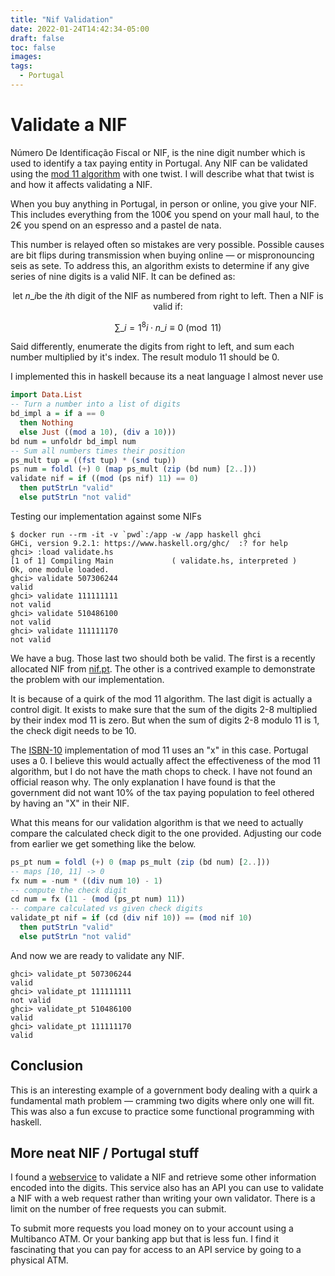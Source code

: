 ```yaml
---
title: "Nif Validation"
date: 2022-01-24T14:42:34-05:00
draft: false
toc: false
images:
tags: 
  - Portugal
---
```


# Validate a NIF
Número De Identificação Fiscal or NIF, is the nine digit number which is used to identify a tax paying entity in Portugal. Any NIF can be validated using the [mod 11 algorithm](http://www.pgrocer.net/Cis51/mod11.html) with one twist. I will describe what that twist is and how it affects validating a NIF.

When you buy anything in Portugal, in person or online, you give your NIF. This includes everything from the 100€ you spend on your mall haul, to the 2€ you spend on an espresso and a pastel de nata.

This number is relayed often so mistakes are very possible. Possible causes are bit flips during transmission when buying online — or mispronouncing seis as sete. To address this, an algorithm exists to determine if any give series of nine digits is a valid NIF. It can be defined as:

$$ \text{let } n\_i \text{be the }i\text{th digit of the NIF as numbered from right to left. Then a NIF is valid if:}$$

$$ \sum\_{i = 1}^{8} i\cdot n\_i \equiv 0 \pmod{11}$$

Said differently, enumerate the digits from right to left, and sum each number multiplied by it's index. The result modulo 11 should be 0.

I implemented this in haskell because its a neat language I almost never use
```haskell
import Data.List
-- Turn a number into a list of digits
bd_impl a = if a == 0 
  then Nothing
  else Just ((mod a 10), (div a 10)))
bd num = unfoldr bd_impl num
-- Sum all numbers times their position
ps_mult tup = ((fst tup) * (snd tup))
ps num = foldl (+) 0 (map ps_mult (zip (bd num) [2..]))
validate nif = if ((mod (ps nif) 11) == 0)
  then putStrLn "valid"
  else putStrLn "not valid"
```

Testing our implementation against some NIFs


```
$ docker run --rm -it -v `pwd`:/app -w /app haskell ghci
GHCi, version 9.2.1: https://www.haskell.org/ghc/  :? for help
ghci> :load validate.hs
[1 of 1] Compiling Main             ( validate.hs, interpreted )
Ok, one module loaded.
ghci> validate 507306244
valid
ghci> validate 111111111
not valid
ghci> validate 510486100
not valid
ghci> validate 111111170
not valid
```

We have a bug. Those last two should both be valid. The first is a recently allocated NIF from [nif.pt](https://nif.pt). The other is a contrived example to demonstrate the problem with our implementation.

It is because of a quirk of the mod 11 algorithm. The last digit is actually a control digit. It exists to make sure that the sum of the digits 2-8 multiplied by their index mod 11 is zero. But when the sum of digits 2-8 modulo 11 is 1, the check digit needs to be 10.

The [ISBN-10](https://en.wikipedia.org/wiki/International_Standard_Book_Number#ISBN-10_check_digits) implementation of mod 11 uses an "x" in this case. Portugal uses a 0. I believe this would actually affect the effectiveness of the mod 11 algorithm, but I do not have the math chops to check. I have not found an official reason why. The only explanation I have found is that the government did not want 10% of the tax paying population to feel othered by having an "X" in their NIF.

What this means for our validation algorithm is that we need to actually compare the calculated check digit to the one provided. Adjusting our code from earlier we get something like the below.

```haskell
ps_pt num = foldl (+) 0 (map ps_mult (zip (bd num) [2..]))
-- maps [10, 11] -> 0
fx num = -num * ((div num 10) - 1) 
-- compute the check digit
cd num = fx (11 - (mod (ps_pt num) 11))
-- compare calculated vs given check digits
validate_pt nif = if (cd (div nif 10)) == (mod nif 10)
  then putStrLn "valid"
  else putStrLn "not valid"
```

And now we are ready to validate any NIF.

```
ghci> validate_pt 507306244
valid
ghci> validate_pt 111111111
not valid
ghci> validate_pt 510486100
valid
ghci> validate_pt 111111170
valid
```

##  Conclusion
This is an interesting example of a government body dealing with a quirk a fundamental math problem — cramming two digits where only one will fit. This was also a fun excuse to practice some functional programming with haskell. 

## More neat NIF / Portugal stuff
I found a [webservice](https://nif.pt) to validate a NIF and retrieve some other information encoded into the digits. This service also has an API you can use to validate a NIF with a web request rather than writing your own validator.  There is a limit on the number of free requests you can submit.

To submit more requests you load money on to your account using a Multibanco ATM. Or your banking app but that is less fun. I find it fascinating that you can pay for access to an API service by going to a physical ATM.
